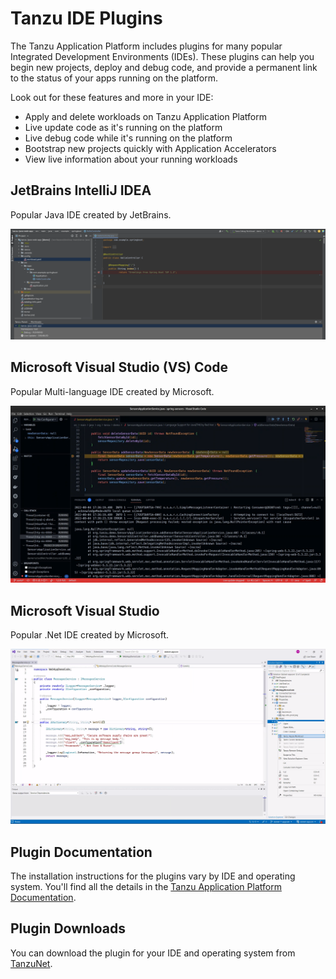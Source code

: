 # Tanzu IDE Plugins

The Tanzu Application Platform includes plugins for many popular Integrated Development Environments (IDEs). These plugins can help you begin new projects, deploy and debug code, and provide a permanent link to the status of your apps running on the platform.

Look out for these features and more in your IDE:

* Apply and delete workloads on Tanzu Application Platform
* Live update code as it's running on the platform
* Live debug code while it's running on the platform
* Bootstrap new projects quickly with Application Accelerators
* View live information about your running workloads

## JetBrains IntelliJ IDEA 

Popular Java IDE created by JetBrains.

![Tanzu Panel And Debug In IntelliJ](./images/tanzu-panel-intellij-debug-running.png)

## Microsoft Visual Studio (VS) Code

Popular Multi-language IDE created by Microsoft.

![Accelerator Plugin In VS Code](./images/live-debug-vscode.png)

## Microsoft Visual Studio

Popular .Net IDE created by Microsoft.

![](./images/tanzu-apply-workload-visual-studio.png)

## Plugin Documentation

The installation instructions for the plugins vary by IDE and operating system. You'll find all the details in the [Tanzu Application Platform Documentation](https://docs.vmware.com/en/VMware-Tanzu-Application-Platform/index.html).

## Plugin Downloads

You can download the plugin for your IDE and operating system from [TanzuNet](https://network.tanzu.vmware.com/products/tanzu-application-platform/).